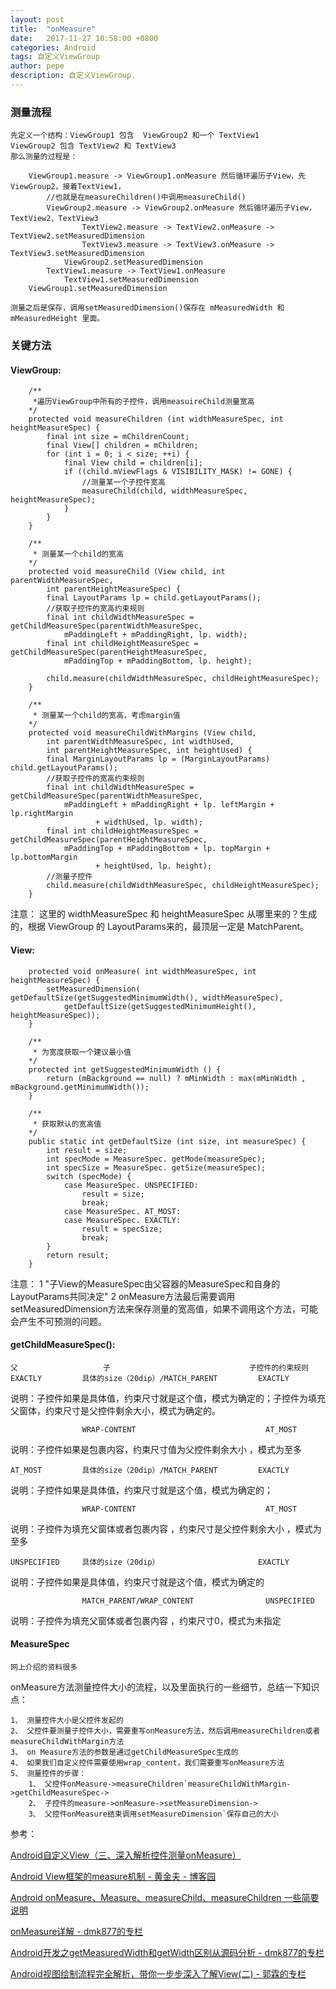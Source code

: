 ```yaml
---
layout: post
title:  "onMeasure"
date:   2017-11-27 10:58:00 +0800
categories: Android
tags: 自定义ViewGroup
author: pepe
description: 自定义ViewGroup.
---
```



### 测量流程
	先定义一个结构：ViewGroup1 包含  ViewGroup2 和一个 TextView1
    ViewGroup2 包含 TextView2 和 TextView3
	那么测量的过程是：
    
~~~
    ViewGroup1.measure -> ViewGroup1.onMeasure 然后循环遍历子View，先ViewGroup2，接着TextView1，
        //也就是在measureChildren()中调用measureChild()
        ViewGroup2.measure -> ViewGroup2.onMeasure 然后循环遍历子View，TextView2，TextView3
                TextView2.measure -> TextView2.onMeasure -> TextView2.setMeasuredDimension
                TextView3.measure -> TextView3.onMeasure -> TextView3.setMeasuredDimension
            ViewGroup2.setMeasuredDimension
	    TextView1.measure -> TextView1.onMeasure
            TextView1.setMeasuredDimension
    ViewGroup1.setMeasuredDimension
~~~

	测量之后是保存，调用setMeasuredDimension()保存在 mMeasuredWidth 和 mMeasuredHeight 里面。

### 关键方法
   
#### ViewGroup:
~~~   
    /**
     *遍历ViewGroup中所有的子控件，调用measuireChild测量宽高
    */
    protected void measureChildren (int widthMeasureSpec, int heightMeasureSpec) {
        final int size = mChildrenCount;
        final View[] children = mChildren;
        for (int i = 0; i < size; ++i) {
            final View child = children[i];
            if ((child.mViewFlags & VISIBILITY_MASK) != GONE) {
                //测量某一个子控件宽高
                measureChild(child, widthMeasureSpec, heightMeasureSpec);
            }
        }
    }
    
    /**
     * 测量某一个child的宽高
    */
    protected void measureChild (View child, int parentWidthMeasureSpec,
        int parentHeightMeasureSpec) {
        final LayoutParams lp = child.getLayoutParams();
        //获取子控件的宽高约束规则
        final int childWidthMeasureSpec = getChildMeasureSpec(parentWidthMeasureSpec,
            mPaddingLeft + mPaddingRight, lp. width);
        final int childHeightMeasureSpec = getChildMeasureSpec(parentHeightMeasureSpec,
            mPaddingTop + mPaddingBottom, lp. height);

        child.measure(childWidthMeasureSpec, childHeightMeasureSpec);
    }

    /**
     * 测量某一个child的宽高，考虑margin值
    */
    protected void measureChildWithMargins (View child,
        int parentWidthMeasureSpec, int widthUsed,
        int parentHeightMeasureSpec, int heightUsed) {
        final MarginLayoutParams lp = (MarginLayoutParams) child.getLayoutParams();
        //获取子控件的宽高约束规则
        final int childWidthMeasureSpec = getChildMeasureSpec(parentWidthMeasureSpec,
            mPaddingLeft + mPaddingRight + lp. leftMargin + lp.rightMargin
                   + widthUsed, lp. width);
        final int childHeightMeasureSpec = getChildMeasureSpec(parentHeightMeasureSpec,
            mPaddingTop + mPaddingBottom + lp. topMargin + lp.bottomMargin
                   + heightUsed, lp. height);
        //测量子控件
        child.measure(childWidthMeasureSpec, childHeightMeasureSpec);
    }
~~~

注意：
    这里的 widthMeasureSpec 和 heightMeasureSpec 从哪里来的？生成的，根据 ViewGroup 的 LayoutParams来的，最顶层一定是 MatchParent。


#### View:

~~~
    protected void onMeasure( int widthMeasureSpec, int heightMeasureSpec) {
        setMeasuredDimension( getDefaultSize(getSuggestedMinimumWidth(), widthMeasureSpec),
            getDefaultSize(getSuggestedMinimumHeight(), heightMeasureSpec));
    }
    
    /**
     * 为宽度获取一个建议最小值
    */
    protected int getSuggestedMinimumWidth () {
        return (mBackground == null) ? mMinWidth : max(mMinWidth , mBackground.getMinimumWidth());
    }

    /**
     * 获取默认的宽高值
    */
    public static int getDefaultSize (int size, int measureSpec) {
        int result = size;
        int specMode = MeasureSpec. getMode(measureSpec);
        int specSize = MeasureSpec. getSize(measureSpec);
        switch (specMode) {
            case MeasureSpec. UNSPECIFIED:
                result = size;
                break;
            case MeasureSpec. AT_MOST:
            case MeasureSpec. EXACTLY:
                result = specSize;
                break;
        }   
        return result;
    }
~~~
注意：
    1 "子View的MeasureSpec由父容器的MeasureSpec和自身的LayoutParams共同决定"
    2 onMeasure方法最后需要调用setMeasuredDimension方法来保存测量的宽高值，如果不调用这个方法，可能会产生不可预测的问题。


#### getChildMeasureSpec():      

    父                   子                               子控件的约束规则                 
    EXACTLY         具体的size（20dip）/MATCH_PARENT         EXACTLY	
    
说明：子控件如果是具体值，约束尺寸就是这个值，模式为确定的；子控件为填充父窗体，约束尺寸是父控件剩余大小，模式为确定的。
    
                    WRAP-CONTENT                             AT_MOST
                    
说明：子控件如果是包裹内容，约束尺寸值为父控件剩余大小 ，模式为至多   
                 
    AT_MOST         具体的size（20dip）/MATCH_PARENT         EXACTLY
    
说明：子控件如果是具体值，约束尺寸就是这个值，模式为确定的；

                    WRAP-CONTENT                             AT_MOST
                    
说明：子控件为填充父窗体或者包裹内容 ，约束尺寸是父控件剩余大小 ，模式为至多

    UNSPECIFIED     具体的size（20dip）                      EXACTLY
    
说明：子控件如果是具体值，约束尺寸就是这个值，模式为确定的   

                    MATCH_PARENT/WRAP_CONTENT                UNSPECIFIED
                    
说明：子控件为填充父窗体或者包裹内容 ，约束尺寸0，模式为未指定   
                 
   
#### MeasureSpec 
    网上介绍的资料很多 
   
onMeasure方法测量控件大小的流程，以及里面执行的一些细节，总结一下知识点：

    1、 测量控件大小是父控件发起的
    2、 父控件要测量子控件大小，需要重写onMeasure方法，然后调用measureChildren或者measureChildWithMargin方法
    3、 on Measure方法的参数是通过getChildMeasureSpec生成的
    4、 如果我们自定义控件需要使用wrap_content，我们需要重写onMeasure方法
    5、 测量控件的步骤：
        1、 父控件onMeasure->measureChildren`measureChildWithMargin->getChildMeasureSpec->
        2、 子控件的measure->onMeasure->setMeasureDimension->
        3、 父控件onMeasure结束调用setMeasureDimension`保存自己的大小
   
   
   

参考：

[Android自定义View（三、深入解析控件测量onMeasure）](http://blog.csdn.net/xmxkf/article/details/51490283)

[Android View框架的measure机制 - 黄金夫 - 博客园](http://www.cnblogs.com/xyhuangjinfu/p/5435201.html)

[Android onMeasure、Measure、measureChild、measureChildren 一些简要说明](http://blog.csdn.net/jjwwmlp456/article/details/43964785)

[onMeasure详解 - dmk877的专栏](http://blog.csdn.net/dmk877/article/details/49558367)

[Android开发之getMeasuredWidth和getWidth区别从源码分析 - dmk877的专栏](http://blog.csdn.net/dmk877/article/details/49734869)

[Android视图绘制流程完全解析，带你一步步深入了解View(二) - 郭霖的专栏](http://blog.csdn.net/guolin_blog/article/details/16330267)